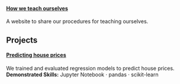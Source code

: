 #### [How we teach ourselves](https://maximilian-ho.github.io/how-we-teach-ourselves/)    
A website to share our procedures for teaching ourselves.

## Projects
#### [Predicting house prices](https://github.com/maximilian-ho/Data-Analytics-Projects/blob/main/House%20Prices%20Prediction/house-prices-prediction.ipynb) 
We trained and evaluated regression models to predict house prices.  
**Demonstrated Skills:** Jupyter Notebook · pandas · scikit-learn 

